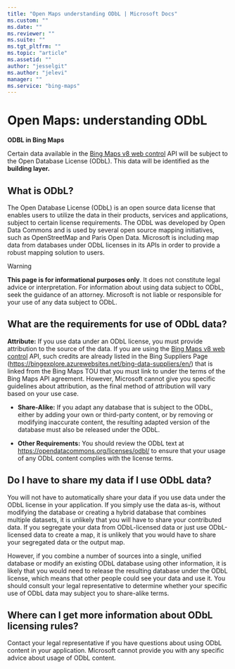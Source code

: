 ```yaml
---
title: "Open Maps understanding ODbL | Microsoft Docs"
ms.custom: ""
ms.date: ""
ms.reviewer: ""
ms.suite: ""
ms.tgt_pltfrm: ""
ms.topic: "article"
ms.assetid: ""
author: "jesselgit"
ms.author: "jelevi"
manager: ""
ms.service: "bing-maps"
---
```

# Open Maps: understanding ODbL

**ODBL in Bing Maps**

Certain data available in the [Bing Maps v8 web control](../v8-web-control/index.md) API will be subject to the Open Database License (ODbL). This data will be identified as the **building layer.**  

## What is ODbL?

 The Open Database License (ODbL) is an open source data license that enables users to utilize the data in their products, services and applications, subject to certain license requirements. The ODbL was developed by Open Data Commons and is used by several open source mapping initiatives, such as OpenStreetMap and Paris Open Data. Microsoft is including map data from databases under ODbL licenses in its APIs in order to provide a robust mapping solution to users.

 >[!WARNING]
 > **This page is for informational purposes only**. It does not constitute legal advice or interpretation.  For information about using data subject to ODbL, seek the guidance of an attorney. Microsoft is not liable or responsible for your use of any data subject to ODbL.
 

## What are the requirements for use of ODbL data?

 **Attribute:** If you use data under an ODbL license, you must provide attribution to the source of the data. If you are using the [Bing Maps v8 web control](../v8-web-control/index.md) API, such credits are already listed in the Bing Suppliers Page (<https://bingexplore.azurewebsites.net/bing-data-suppliers/en/>) that is linked from the Bing Maps TOU that you must link to under the terms of the Bing Maps API agreement. However, Microsoft cannot give you specific guidelines about attribution, as the final method of attribution will vary based on your use case.

- **Share-Alike:** If you adapt any database that is subject to the ODbL, either by adding your own or third-party content, or by removing or modifying inaccurate content, the resulting adapted version of the database must also be released under the ODbL.

- **Other Requirements:** You should review the ODbL text at <https://opendatacommons.org/licenses/odbl/> to ensure that your usage of any ODbL content complies with the license terms.  

## Do I have to share my data if I use ODbL data?

You will not have to automatically share your data if you use data under the ODbL license in your application.  If you simply use the data as-is, without modifying the database or creating a hybrid database that combines multiple datasets, it is unlikely that you will have to share your contributed data. If you segregate your data from ODbL-licensed data or just use ODbL-licensed data to create a map, it is unlikely that you would have to share your segregated data or the output map.

However, if you combine a number of sources into a single, unified database or modify an existing ODbL database using other information, it is likely that you would need to release the resulting database under the ODbL license, which means that other people could see your data and use it. You should consult your legal representative to determine whether your specific use of ODbL data may subject you to share-alike terms.

## Where can I get more information about ODbL licensing rules?

Contact your legal representative if you have questions about using ODbL content in your application. Microsoft cannot provide you with any specific advice about usage of ODbL content.
